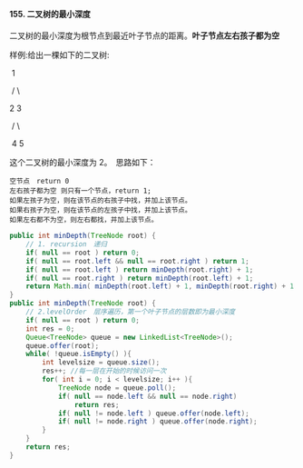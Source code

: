 #### 155. 二叉树的最小深度

二叉树的最小深度为根节点到最近叶子节点的距离。**叶子节点左右孩子都为空**

样例:给出一棵如下的二叉树:

​        1

​     /     \ 

   2       3

​          /    \

​        4      5  

这个二叉树的最小深度为 2。　思路如下：

```
空节点　return 0
左右孩子都为空 则只有一个节点，return 1;
如果左孩子为空，则在该节点的右孩子中找，并加上该节点。
如果右孩子为空，则在该节点的左孩子中找，并加上该节点。
如果左右都不为空，则左右都找，并加上该节点。
```

```java
public int minDepth(TreeNode root) {
    // 1. recursion　递归
    if( null == root ) return 0;
    if( null == root.left && null == root.right ) return 1;　
    if( null == root.left ) return minDepth(root.right) + 1;
    if( null == root.right ) return minDepth(root.left) + 1;
    return Math.min( minDepth(root.left) + 1, minDepth(root.right) + 1 );
}
public int minDepth(TreeNode root) {
    // 2.levelOrder　层序遍历，第一个叶子节点的层数即为最小深度
    if( null == root ) return 0;
    int res = 0;
    Queue<TreeNode> queue = new LinkedList<TreeNode>();
    queue.offer(root);
    while( !queue.isEmpty() ){
        int levelsize = queue.size();
        res++; //每一层在开始的时候访问一次
        for( int i = 0; i < levelsize; i++ ){
            TreeNode node = queue.poll();
            if( null == node.left && null == node.right)
                return res; 
            if( null != node.left ) queue.offer(node.left);
            if( null != node.right ) queue.offer(node.right);
        }
    }
    return res;
}
```

